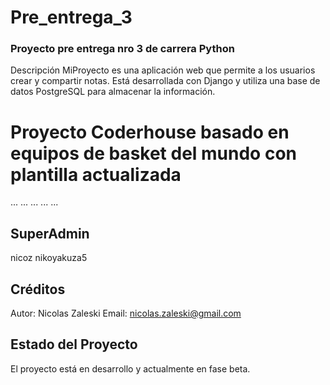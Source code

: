 # Pre_entrega_3
### Proyecto pre entrega nro 3 de carrera Python

Descripción
MiProyecto es una aplicación web que permite a los usuarios crear y compartir notas. Está desarrollada con Django y utiliza una base de datos PostgreSQL para almacenar la información.
# Proyecto Coderhouse basado en equipos de basket del mundo con plantilla actualizada
...
...
...
...
...

## SuperAdmin 
nicoz
nikoyakuza5


## Créditos
Autor: Nicolas Zaleski
Email: nicolas.zaleski@gmail.com

## Estado del Proyecto
El proyecto está en desarrollo y actualmente en fase beta.